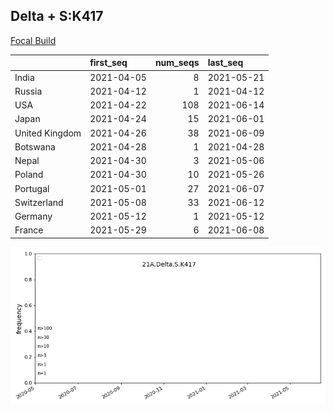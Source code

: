 

## Delta + S:K417
[Focal Build](https://nextstrain.org/groups/neherlab/ncov/21A.Delta.S.K417)

|                | first_seq   |   num_seqs | last_seq   |
|:---------------|:------------|-----------:|:-----------|
| India          | 2021-04-05  |          8 | 2021-05-21 |
| Russia         | 2021-04-12  |          1 | 2021-04-12 |
| USA            | 2021-04-22  |        108 | 2021-06-14 |
| Japan          | 2021-04-24  |         15 | 2021-06-01 |
| United Kingdom | 2021-04-26  |         38 | 2021-06-09 |
| Botswana       | 2021-04-28  |          1 | 2021-04-28 |
| Nepal          | 2021-04-30  |          3 | 2021-05-06 |
| Poland         | 2021-04-30  |         10 | 2021-05-26 |
| Portugal       | 2021-05-01  |         27 | 2021-06-07 |
| Switzerland    | 2021-05-08  |         33 | 2021-06-12 |
| Germany        | 2021-05-12  |          1 | 2021-05-12 |
| France         | 2021-05-29  |          6 | 2021-06-08 |

![Overall trends 21A.Delta.S.K417](/overall_trends_figures/overall_trends_21A.Delta.S.K417.png)